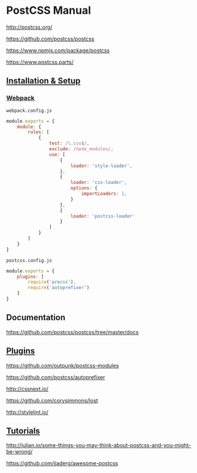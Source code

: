 # PostCSS Manual

http://postcss.org/

https://github.com/postcss/postcss

https://www.npmjs.com/package/postcss

https://www.postcss.parts/

## [Installation & Setup](https://github.com/postcss/postcss#usage)

### [Webpack](https://github.com/postcss/postcss#webpack)

`webpack.config.js`
```js
module.exports = {
    module: {
        rules: [
            {
                test: /\.css$/,
                exclude: /node_modules/,
                use: [
                    {
                        loader: 'style-loader',
                    },
                    {
                        loader: 'css-loader',
                        options: {
                            importLoaders: 1,
                        }
                    },
                    {
                        loader: 'postcss-loader'
                    }
                ]
            }
        ]
    }
}
```

`postcss.config.js`
```js
module.exports = {
    plugins: [
        require('precss'),
        require('autoprefixer')
    ]
}
```

## Documentation

https://github.com/postcss/postcss/tree/master/docs

## [Plugins](https://github.com/postcss/postcss/blob/master/docs/plugins.md)

https://github.com/outpunk/postcss-modules

https://github.com/postcss/autoprefixer

http://cssnext.io/

https://github.com/corysimmons/lost

http://stylelint.io/

## [Tutorials](https://github.com/postcss/postcss#articles)

http://julian.io/some-things-you-may-think-about-postcss-and-you-might-be-wrong/

https://github.com/jjaderg/awesome-postcss

